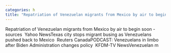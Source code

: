 ```yaml
---
categories: h
title: "Repatriation of Venezuelan migrants from Mexico by air to begin soon sources  Yahoo News"
---
```

Repatriation of Venezuelan migrants from Mexico by air to begin soon -sources&nbsp;&nbsp;Yahoo NewsTexas city stops migrant busing as Venezuelans pushed back to Mexico&nbsp;&nbsp;Reuters CanadaPODCAST: Venezuelans in limbo after Biden Administration changes policy&nbsp;&nbsp;KFDM-TV NewsVenezuelan m